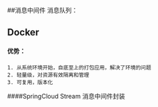 ##消息中间件
	消息队列：

## Docker
#### 优势：

	1. 从系统环境开始，自底至上的打包应用，解决了环境的问题
	2. 轻量级，对资源有效隔离和管理
	3. 可复用，版本化


####SpringCloud Stream  消息中间件封装
